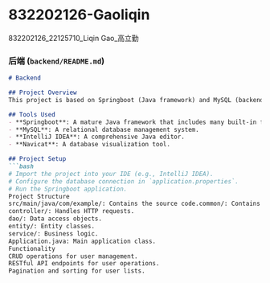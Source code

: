 # 832202126-Gaoliqin
832202126_22125710_Liqin Gao_高立勤



### 后端 (`backend/README.md`)

```markdown
# Backend

## Project Overview
This project is based on Springboot (Java framework) and MySQL (backend).

## Tools Used
- **Springboot**: A mature Java framework that includes many built-in features, such as the Tomcat server.
- **MySQL**: A relational database management system.
- **IntelliJ IDEA**: A comprehensive Java editor.
- **Navicat**: A database visualization tool.

## Project Setup
```bash
# Import the project into your IDE (e.g., IntelliJ IDEA).
# Configure the database connection in `application.properties`.
# Run the Springboot application.
Project Structure
src/main/java/com/example/: Contains the source code.common/: Contains common utilities and configurations.
controller/: Handles HTTP requests.
dao/: Data access objects.
entity/: Entity classes.
service/: Business logic.
Application.java: Main application class.
Functionality
CRUD operations for user management.
RESTful API endpoints for user operations.
Pagination and sorting for user lists.
